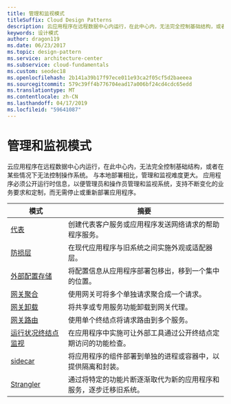 ```yaml
---
title: 管理和监视模式
titleSuffix: Cloud Design Patterns
description: 云应用程序在远程数据中心内运行，在此中心内，无法完全控制基础结构，或者在某些情况下无法控制操作系统。 与本地部署相比，管理和监视难度更大。 应用程序必须公开运行时信息，以便管理员和操作员管理和监视系统，支持不断变化的业务要求和定制，而无需停止或重新部署应用程序。
keywords: 设计模式
author: dragon119
ms.date: 06/23/2017
ms.topic: design-pattern
ms.service: architecture-center
ms.subservice: cloud-fundamentals
ms.custom: seodec18
ms.openlocfilehash: 2b141a39b17f97ece011e93ca2f05cf5d2baeeea
ms.sourcegitcommit: 579c39ff4b776704ead17a006bf24cd4cdc65edd
ms.translationtype: MT
ms.contentlocale: zh-CN
ms.lasthandoff: 04/17/2019
ms.locfileid: "59641087"
---
```

# <a name="management-and-monitoring-patterns"></a>管理和监视模式

云应用程序在远程数据中心内运行，在此中心内，无法完全控制基础结构，或者在某些情况下无法控制操作系统。 与本地部署相比，管理和监视难度更大。 应用程序必须公开运行时信息，以便管理员和操作员管理和监视系统，支持不断变化的业务要求和定制，而无需停止或重新部署应用程序。

|                              模式                               |                                                              摘要                                                              |
|--------------------------------------------------------------------|-----------------------------------------------------------------------------------------------------------------------------------|
|                   [代表](../ambassador.md)                   |                 创建代表客户服务或应用程序发送网络请求的帮助程序服务。                 |
|        [防损层](../anti-corruption-layer.md)        |                       在现代应用程序与旧系统之间实施外观或适配器层。                       |
| [外部配置存储](../external-configuration-store.md) |                将配置信息从应用程序部署包移出，移到一个集中的位置。                |
|          [网关聚合](../gateway-aggregation.md)          |                          使用网关可将多个单独请求聚合成一个请求。                           |
|           [网关卸载](../gateway-offloading.md)           |                              将共享或专用服务功能卸载到网关代理。                              |
|              [网关路由](../gateway-routing.md)              |                                   使用单个终结点将请求路由到多个服务。                                    |
|   [运行状况终结点监视](../health-endpoint-monitoring.md)   |   在应用程序中实施可让外部工具通过公开终结点定期访问的功能检查。    |
|                      [sidecar](../sidecar.md)                      |         将应用程序的组件部署到单独的进程或容器中，以提供隔离和封装。          |
|                    [Strangler](../strangler.md)                    | 通过将特定的功能片断逐渐取代为新的应用程序和服务，逐步迁移旧系统。 |
